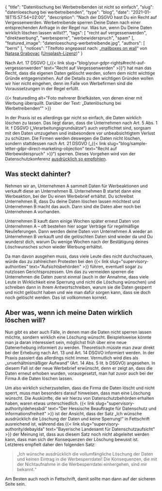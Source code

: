 {
    "title": "Datenlöschung bei Werbetreibenden ist nicht so einfach",
    "slug": "datenloeschung bei werbetreibenden",
    "type": "blog",
    "date": "2021-01-18T15:57:54+02:00",
    "description": "Nach der DSGVO hast Du ein Recht auf Vergessenwerden. Werbetreibende sperren Deine Daten nach einer entsprechenden Anfrage in der Regel nur. Was tun, wenn Du Deine Daten wirklich löschen lassen willst?",
    "tags": [ "recht auf vergessenwerden", "direktwerbung", "werbesperre", "werbewiderspruch", "spam" ],
    "featured_image": "datenloeschung-werbetreibende.jpg",
    "authors": [ "berni" ],
    "notices": "Titelfoto angepasst nach: „[mailboxes on wall](https://unsplash.com/photos/eRp165wNxro)“ von [Natasa Grabovac](https://unsplash.com/@tashanatra) ([Unsplash-Lizenz](https://unsplash.com/license))"
}


Nach Art. 17 DSGVO („{{< link slug="blog/your-gdpr-rights#recht-auf-vergessenwerden" text="Recht auf Vergessenwerden" >}}“) hat man das Recht, dass die eigenen Daten gelöscht werden, sofern dem nicht wichtige Gründe entgegenstehen. Auf die Details zu den wichtigen Gründen wollen wir hier nicht eingehen, denn im Falle von Werbefirmen sind die Voraussetzungen in der Regel erfüllt.

{{< featuredImg alt="Foto mehrerer Briefkästen, von denen einer mit Werbung überquillt. Darüber der Text: „Datenlöschung bei Werbetreibenden“" >}}

In der Praxis ist es allerdings gar nicht so einfach, die Daten wirklich löschen zu lassen. Das liegt daran, dass die Unternehmen nach Art. 5 Abs. 1 lit. f DSGVO („Verarbeitungsgrundsätze“) auch verpflichtet sind, sorgsam mit den Daten umzugehen und insbesondere vor unbeabsichtigtem Verlust zu schützen. Die Firmen werden deswegen die Daten nicht löschen, sondern stattdessen nach Art. 21 DSGVO („{{< link slug="blog/sample-letter-gdpr-direct-marketing-objection" text="Recht auf Werbewiderspruch" >}}“) sperren. Dieses Vorgehen wird von der Datenschutzkonferenz [ausdrücklich so empfohlen](https://www.datenschutzkonferenz-online.de/media/oh/20181107_oh_werbung.pdf).

## Was steckt dahinter?

Nehmen wir an, Unternehmen A sammelt Daten für Werbeaktionen und verkauft diese an Unternehmen B. Unternehmen B startet dann eine Werbeaktion, bei der Du einen Werbebrief erhältst. Du schreibst Unternehmen B, dass Du deine Daten löschen lassen möchtest und Unternehmen B macht das auch. Dann sind die Daten aber noch bei Unternehmen A vorhanden.

Unternehmen B kauft dann einige Wochen später erneut Daten von Unternehmen A – oft bestehen hier sogar Verträge für regelmäßige Neulieferungen. Dann werden deine Daten von Unternehmen A wieder an Unternehmen B verkauft und die gelöschten Daten sind wieder da und Du wunderst dich, warum Du wenige Wochen nach der Bestätigung deines Löschwunsches schon wieder Werbung erhältst.

Da man davon ausgehen muss, dass viele Leute dies nicht durchschauen, würde das zu zahlreichen Protesten bei den {{< link slug="supervisory-authorities" text="Aufsichtsbehörden" >}} führen, eventuell sogar zu nutzlosen Gerichtsprozessen. Um das zu vermeiden sperren die Unternehmen die Daten zuerst einmal (auch in der Annahme, dass viele Leute in Wirklichkeit eine Sperrung und nicht die Löschung wünschen) und schreiben dann in ihrem Antwortschreiben, warum sie die Daten gesperrt und nicht gelöscht haben und wie man dafür sorgen kann, dass sie doch noch gelöscht werden. Das ist vollkommen korrekt.

## Aber was, wenn ich meine Daten wirklich löschen will?

Nun gibt es aber auch Fälle, in denen man die Daten nicht sperren lassen möchte, sondern wirklich eine Löschung wünscht. Beispielsweise könnte man ja daran interessiert sein, möglichst früh über eine neue Datenerhebung informiert zu werden. Theoretisch müsste man zwar direkt bei der Erhebung nach Art. 13 und Art. 14 DSGVO informiert werden. In der Praxis passiert das allerdings nicht immer. Vermutlich wird dies als „unverhältnismäßiger Aufwand“ (Art. 14 Abs. 5 lit. b DSGVO) angesehen. In diesem Fall ist der neue Werbebrief erwünscht, denn er zeigt an, dass die Daten erneut erhoben wurden, vorausgesetzt, man hat zuvor auch bei der Firma A die Daten löschen lassen.

Um also wirklich sicherzustellen, dass die Firma die Daten löscht und nicht sperrt, muss man besonders darauf hinweisen, dass man eine Löschung wünscht. Die Auskünfte, die wir hierzu von Datenschutzbehörden erhalten haben, waren etwas unterschiedlich. {{< link slug="supervisory-authority/dehessbdi" text="Der Hessische Beauftragte für Datenschutz und Informationsfreiheit" >}} ist der Ansicht, dass der Satz „Ich wünsche ausdrücklich die Löschung der Daten und keine Sperrung!“ in Fettschrift ausreichend ist, während das {{< link slug="supervisory-authority/debaylda" text="Bayerische Landesamt für Datenschutzaufsicht" >}} der Meinung ist, dass aus diesem Satz noch nicht abgeleitet werden kann, dass man sich der Konsequenzen der Löschung bewusst ist. Letzteres empfielt daher den folgenden Satz:

> „Ich wünsche ausdrücklich die vollumfängliche Löschung der Daten und keinen Eintrag in die Werbesperrdatei! Die Konsequenzen, die mit der Nichtaufnahme in die Werbesperrdatei einhergehen, sind mir bekannt.“

Am Besten auch noch in Fettschrift, damit sollte man dann auf der sicheren Seite sein.
